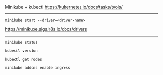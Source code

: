 
Minikube + kubectl
https://kubernetes.io/docs/tasks/tools/

---
```
minikube start --driver=<driver-name>
```
https://minikube.sigs.k8s.io/docs/drivers

---
```
minikube status
```

```
kubectl version
```

```
kubectl get nodes
```

```
minikube addons enable ingress
```



